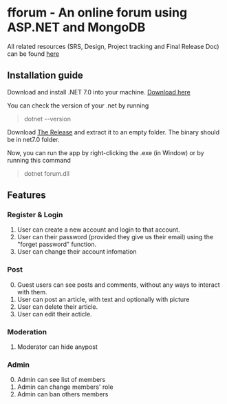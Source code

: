 # fforum - An online forum using ASP.NET and MongoDB

All related resources (SRS, Design, Project tracking and Final Release Doc) can be found [here](https://drive.google.com/drive/u/0/folders/1_GkPKd3F95WwYmvEnqQ9bHg2J3TFCDwO)

## Installation guide

Download and install .NET 7.0 into your machine. [Download here](https://dotnet.microsoft.com/en-us/download)

You can check the version of your .net by running

>  dotnet --version

Download [The Release](https://github.com/iamReinir/FForum/releases/download/Final/fforum.rar) and extract it to an empty folder. The binary should be in net7.0 folder.

Now, you can run the app by right-clicking the .exe (in Window) or by running this command

> dotnet forum.dll

## Features

### Register & Login

1. User can create a new account and login to that account.
2. User can their password (provided they give us their email) using the "forget password" function.
3. User can change their account infomation

### Post

0. Guest users can see posts and comments, without any ways to interact with them.
1. User can post an article, with text and optionally with picture
2. User can delete their article.
3. User can edit their acticle.

### Moderation

1. Moderator can hide anypost

### Admin

0. Admin can see list of members
1. Admin can change members' role
2. Admin can ban others members


